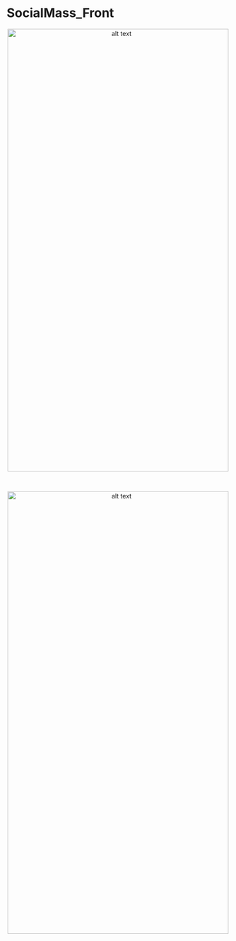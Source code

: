 # SocialMass_Front

  <p align="center">
<img src="https://user-images.githubusercontent.com/98105601/225767701-80422065-c414-4612-9929-6e54ca26b596.png" alt="alt text" width="500" height="1000"></p>
<br/>

<p align="center">
<img src="https://user-images.githubusercontent.com/98105601/225768906-bdd1dd34-9c6d-4b93-b1c3-5c0ca8d29d11.png" alt="alt text" width="500" height="1000"></p>






